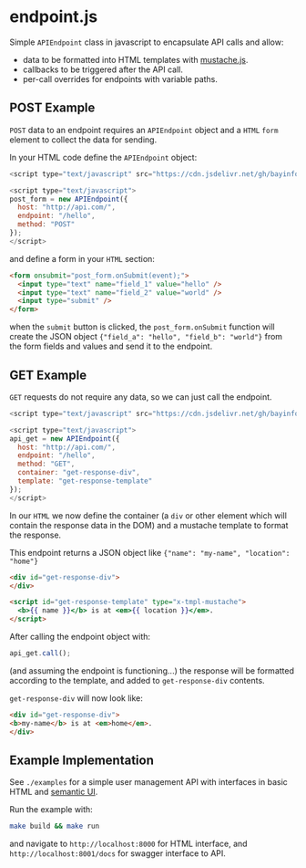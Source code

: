 # endpoint.js

Simple `APIEndpoint` class in javascript to encapsulate API calls and allow:

+ data to be formatted into HTML templates with [mustache.js](https://github.com/janl/mustache.js/).
+ callbacks to be triggered after the API call.
+ per-call overrides for endpoints with variable paths.


## POST Example

`POST` data to an endpoint requires an `APIEndpoint` object and
a `HTML` `form` element to collect the data for sending.

In your HTML code define the `APIEndpoint` object:

```javascript
<script type="text/javascript" src="https://cdn.jsdelivr.net/gh/bayinfosys/endpoint.js/src/endpoint.js"></script>

<script type="text/javascript">
post_form = new APIEndpoint({
  host: "http://api.com/",
  endpoint: "/hello",
  method: "POST"
});
</script>
```

and define a form in your `HTML` section:

```HTML
<form onsubmit="post_form.onSubmit(event);">
  <input type="text" name="field_1" value="hello" />
  <input type="text" name="field_2" value="world" />
  <input type="submit" />
</form>
```

when the `submit` button is clicked, the `post_form.onSubmit` function will
create the JSON object `{"field_a": "hello", "field_b": "world"}` from the 
form fields and values and send it to the endpoint.


## GET Example

`GET` requests do not require any data, so we can just call the endpoint.

```javascript
<script type="text/javascript" src="https://cdn.jsdelivr.net/gh/bayinfosys/endpoint.js/src/endpoint.js"></script>

<script type="text/javascript">
api_get = new APIEndpoint({
  host: "http://api.com/",
  endpoint: "/hello",
  method: "GET",
  container: "get-response-div",
  template: "get-response-template"
});
</script>
```

In our `HTML` we now define the container (a `div` or other element which will
contain the response data in the DOM) and a mustache template to format the
response.

This endpoint returns a JSON object like `{"name": "my-name", "location": "home"}`

```HTML
<div id="get-response-div">
</div>

<script id="get-response-template" type="x-tmpl-mustache">
  <b>{{ name }}</b> is at <em>{{ location }}</em>.
</script>
```

After calling the endpoint object with:

```javascript
api_get.call();
```

(and assuming the endpoint is functioning...) the response will be formatted
according to the template, and added to `get-response-div` contents.

`get-response-div` will now look like:

```HTML
<div id="get-response-div">
<b>my-name</b> is at <em>home</em>.
</div>
```

## Example Implementation

See `./examples` for a simple user management API with interfaces
in basic HTML and [semantic UI](https://semantic-ui.com/).

Run the example with:

```bash
make build && make run
```
and navigate to `http://localhost:8000` for HTML interface,
and `http://localhost:8001/docs` for swagger interface to API.
